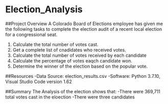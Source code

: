 # Election_Analysis
##Project Overview
A Colorado Board of Elections employee has given me the following tasks to complete the election audit of a recent local election for a congressional seat.
  1. Calculate the total number of votes cast.
  2. Get a complete list of cnadidates who received votes. 
  3. Calculate the total number of votes received by each candidate
  4. Calculate the percentage of votes eaqch candidate won.
  5. Determine the winner of the election based on the popular vote. 

##Resources
  -Data Source: election_results.csv
  -Software: Python 3.7.10, Visual Studio Code version 1.62
  
##Summary 
The Analysis of the election shows that:
  -There were 369,711 total votes cast in the eloection
  -There were three candidates 
